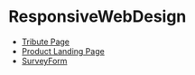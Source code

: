 # ResponsiveWebDesign

- [Tribute Page](https://codepen.io/athamour1/full/RwLVzJg)
- [Product Landing Page](https://codepen.io/athamour1/pen/abLWeMV)
- [SurveyForm](https://codepen.io/athamour1/full/MWEogEO)